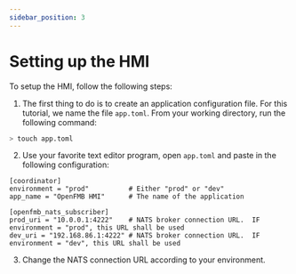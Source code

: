 ```yaml
---
sidebar_position: 3
---
```


# Setting up the HMI

To setup the HMI, follow the following steps:

1. The first thing to do is to create an application configuration file.  For this tutorial, we name the file `app.toml`.  From your working directory, run the following command:

```bash
> touch app.toml
```

2. Use your favorite text editor program, open `app.toml` and paste in the following configuration:

```
[coordinator]
environment = "prod"          # Either "prod" or "dev"
app_name = "OpenFMB HMI"      # The name of the application

[openfmb_nats_subscriber]
prod_uri = "10.0.0.1:4222"    # NATS broker connection URL.  IF environment = "prod", this URL shall be used
dev_uri = "192.168.86.1:4222" # NATS broker connection URL.  IF environment = "dev", this URL shall be used

```

3. Change the NATS connection URL according to your environment.

